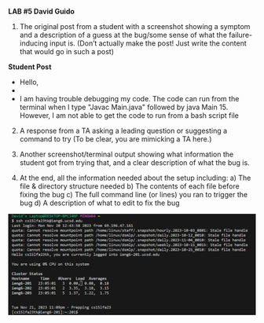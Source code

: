 
**LAB #5 David Guido**


1) The original post from a student with a screenshot showing a symptom and a description of a guess at the bug/some sense of what the failure-inducing input is. (Don’t actually make the post! Just write the content that would go in such a post)

**Student Post**

* Hello, 
*
* I am having trouble debugging my code. The code can run from the terminal when I type "Javac Main.java" followed by java Main 15. However, I am not able to get the code to run from a bash script file



2) A response from a TA asking a leading question or suggesting a command to try (To be clear, you are mimicking a TA here.)


3) Another screenshot/terminal output showing what information the student got from trying that, and a clear description of what the bug is.


4) At the end, all the information needed about the setup including:
a) The file & directory structure needed
b) The contents of each file before fixing the bug
c) The full command line (or lines) you ran to trigger the bug
d) A description of what to edit to fix the bug
  
![Image](Lab_4_log_Into_ieng6.png)

